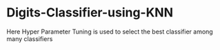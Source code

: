 # Digits-Classifier-using-KNN
Here Hyper Parameter Tuning is used to select the best classifier among many classifiers

